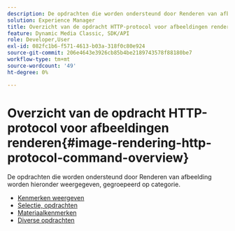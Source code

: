 ```yaml
---
description: De opdrachten die worden ondersteund door Renderen van afbeelding worden hieronder weergegeven, gegroepeerd op categorie.
solution: Experience Manager
title: Overzicht van de opdracht HTTP-protocol voor afbeeldingen renderen
feature: Dynamic Media Classic, SDK/API
role: Developer,User
exl-id: 082fc1b6-f571-4613-b03a-318f0c80e924
source-git-commit: 206e4643e3926cb85b4be2189743578f88180be7
workflow-type: tm+mt
source-wordcount: '49'
ht-degree: 0%

---
```


# Overzicht van de opdracht HTTP-protocol voor afbeeldingen renderen{#image-rendering-http-protocol-command-overview}

De opdrachten die worden ondersteund door Renderen van afbeelding worden hieronder weergegeven, gegroepeerd op categorie.

* [Kenmerken weergeven](r-ir-view-attributes.md)
* [Selectie, opdrachten](r-ir-selection-commands.md)
* [Materiaalkenmerken](r-ir-material-attributes.md)
* [Diverse opdrachten](r-ir-miscellaneous-commands.md)
